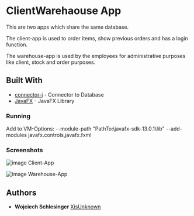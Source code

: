 # ClientWarehaouse App

This are two apps which share the same database. 

The client-app is used to order items, show previous orders and has a login function.

The warehouse-app is used by the employees for administrative purposes like client, stock and order purposes.

## Built With

* [connector-j](https://mvnrepository.com/artifact/mysql/mysql-connector-java/8.0.18) - Connector to Database
* [JavaFX](https://gluonhq.com/download/javafx-13.0.2-sdk-windows/) - JavaFX Library

### Running

Add to VM-Options:
--module-path "PathTo:\javafx-sdk-13.0.1\lib" --add-modules javafx.controls,javafx.fxml

### Screenshots

![image](/Client1.PNG)
Client-App

![image](/Warehouse1.PNG)
Warehouse-App

## Authors

* **Wojciech Schlesinger** [XisUnknown](https://github.com/XisUnknown)
